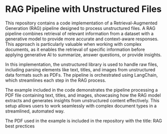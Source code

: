 # RAG Pipeline with Unstructured Files

This repository contains a code implementation of a Retrieval-Augmented Generation (RAG) pipeline designed to process unstructured files. A RAG pipeline combines retrieval of relevant information from a dataset with a generative model to provide more accurate and context-aware responses. This approach is particularly valuable when working with complex documents, as it enables the retrieval of specific information before applying generative AI to summarize, answer questions, or provide insights.

In this implementation, the unstructured library is used to handle raw files, including parsing elements like text, titles, and images from unstructured data formats such as PDFs. The pipeline is orchestrated using LangChain, which streamlines each step in the RAG process.

The example included in the code demonstrates the pipeline processing a PDF file containing text, titles, and images, showcasing how the RAG model extracts and generates insights from unstructured content effectively. This setup allows users to work seamlessly with complex document types in a streamlined, automated way.

The PDF used in the example is included in the repository with the title: RAG best prectices
